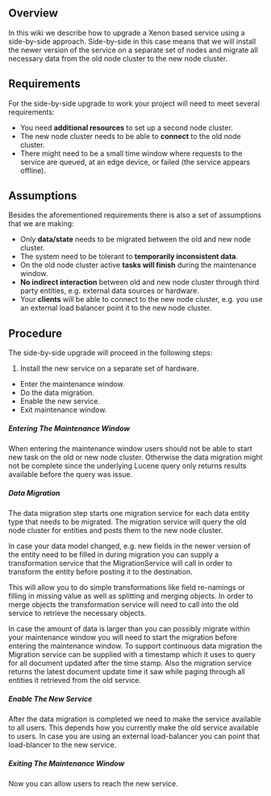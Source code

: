 ## Overview
In this wiki we describe how to upgrade a Xenon based service using a
side-by-side approach.
Side-by-side in this case means that we will install the newer version of the
service on a separate set of nodes and migrate all necessary data from the old
node cluster to the new node cluster.

## Requirements
For the side-by-side upgrade to work your project will need to meet several
requirements:

* You need **additional resources** to set up a second node cluster.
* The new node cluster needs to be able to **connect** to the old node cluster.
* There might need to be a small time window where requests to the service are queued, at an edge device, or failed (the service appears offline).

## Assumptions
Besides the aforementioned requirements there is also a set of assumptions that
we are making:

* Only **data/state** needs to be migrated between the old and new node cluster.
* The system need to be tolerant to **temporarily inconsistent data**.
* On the old node cluster active **tasks will finish** during the maintenance
  window.
* **No indirect interaction** between old and new node cluster through third
  party entities, e.g. external data sources or hardware.
* Your **clients** will be able to connect to the new node cluster, e.g. you use
  an external load balancer point it to the new node cluster.

## Procedure
The side-by-side upgrade will proceed in the following steps:

1. Install the new service on a separate set of hardware.
* Enter the maintenance window.
* Do the data migration.
* Enable the new service.
* Exit maintenance window.

##### Entering The Maintenance Window
When entering the maintenance window users should not be able to start new task
on the old or new node cluster. Otherwise the data migration might not be
complete since the underlying Lucene query only returns results available before
the query was issue.

##### Data Migration
The data migration step starts one migration service for each data entity type
that needs to be migrated.
The migration service will query the old node cluster for entities and posts
them to the new node cluster.

In case your data model changed, e.g. new fields in the newer version of the
entity need to be filled in during migration you can supply a transformation
service that the MigrationService will call in order to transform the entity
before posting it to the destination.

This will allow you to do simple transformations like field re-namings or
filling in missing value as well as splitting and merging objects.
In order to merge objects the transformation service will need to call into the
old service to retrieve the necessary objects.


In case the amount of data is larger than you can possibly migrate within your
maintenance window you will need to start the migration before entering the
maintenance window.
To support continuous data migration the Migration service can be supplied with
a timestamp which it uses to query for all document updated after the time
stamp.
Also the migration service returns the latest document update time it saw while
paging through all entities it retrieved from the old service.

##### Enable The New Service
After the data migration is completed we need to make the service available to
all users.
This depends how you currently make the old service available to users.
In case you are using an external load-balancer you can point that load-blancer
to the new service.

##### Exiting The Maintenance Window
Now you can allow users to reach the new service.
